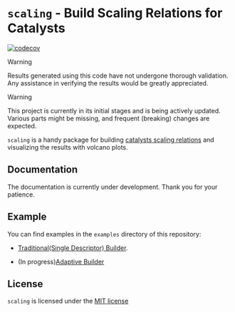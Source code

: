 # `scaling` - Build Scaling Relations for Catalysts

[![codecov](https://codecov.io/gh/DanielYang59/scaling/graph/badge.svg?token=QZCC05D7L4)](https://codecov.io/gh/DanielYang59/scaling)

> [!WARNING]
> Results generated using this code have not undergone thorough validation.\
> Any assistance in verifying the results would be greatly appreciated.

> [!WARNING]
> This project is currently in its initial stages and is being actively updated.\
> Various parts might be missing, and frequent (breaking) changes are expected.

`scaling` is a handy package for building [catalysts scaling relations](https://pubs.acs.org/doi/10.1021/jz201461p) and visualizing the results with volcano plots.

## Documentation

The documentation is currently under development. Thank you for your patience.

## Example

You can find examples in the `examples` directory of this repository:
- [Traditional(Single Descriptor) Builder](./examples/traditional.ipynb).

- (In progress)[Adaptive Builder](./examples/adaptive.ipynb)

## License

`scaling` is licensed under the [MIT license](./LICENSE)
